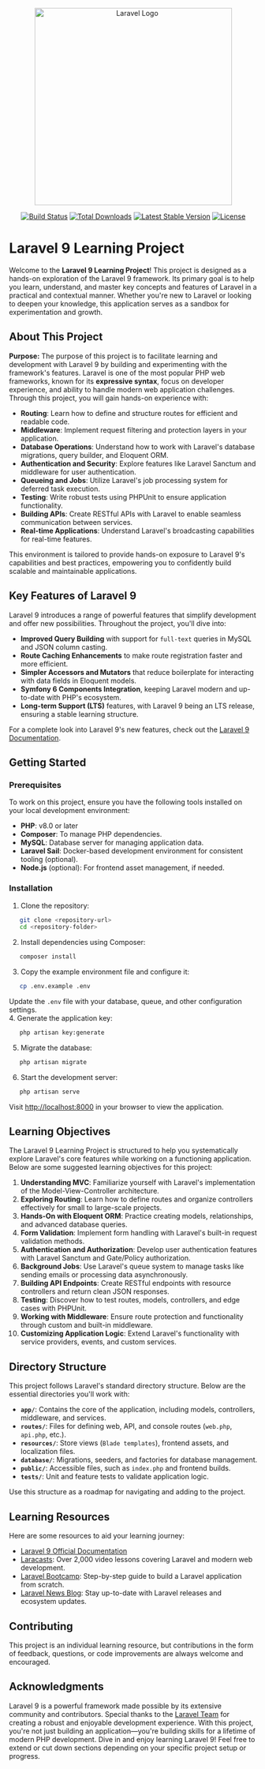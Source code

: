 <p align="center"><a href="https://laravel.com" target="_blank"><img src="https://raw.githubusercontent.com/laravel/art/master/logo-lockup/5%20SVG/2%20CMYK/1%20Full%20Color/laravel-logolockup-cmyk-red.svg" width="400" alt="Laravel Logo"></a></p>

<p align="center">
<a href="https://github.com/laravel/framework/actions"><img src="https://github.com/laravel/framework/workflows/tests/badge.svg" alt="Build Status"></a>
<a href="https://packagist.org/packages/laravel/framework"><img src="https://img.shields.io/packagist/dt/laravel/framework" alt="Total Downloads"></a>
<a href="https://packagist.org/packages/laravel/framework"><img src="https://img.shields.io/packagist/v/laravel/framework" alt="Latest Stable Version"></a>
<a href="https://packagist.org/packages/laravel/framework"><img src="https://img.shields.io/packagist/l/laravel/framework" alt="License"></a>
</p>

# Laravel 9 Learning Project
Welcome to the **Laravel 9 Learning Project**! This project is designed as a hands-on exploration of the Laravel 9 framework. Its primary goal is to help you learn, understand, and master key concepts and features of Laravel in a practical and contextual manner. Whether you're new to Laravel or looking to deepen your knowledge, this application serves as a sandbox for experimentation and growth.
## About This Project
**Purpose:**
The purpose of this project is to facilitate learning and development with Laravel 9 by building and experimenting with the framework's features. Laravel is one of the most popular PHP web frameworks, known for its **expressive syntax**, focus on developer experience, and ability to handle modern web application challenges.
Through this project, you will gain hands-on experience with:
- **Routing**: Learn how to define and structure routes for efficient and readable code.
- **Middleware**: Implement request filtering and protection layers in your application.
- **Database Operations**: Understand how to work with Laravel's database migrations, query builder, and Eloquent ORM.
- **Authentication and Security**: Explore features like Laravel Sanctum and middleware for user authentication.
- **Queueing and Jobs**: Utilize Laravel's job processing system for deferred task execution.
- **Testing**: Write robust tests using PHPUnit to ensure application functionality.
- **Building APIs**: Create RESTful APIs with Laravel to enable seamless communication between services.
- **Real-time Applications**: Understand Laravel's broadcasting capabilities for real-time features.

This environment is tailored to provide hands-on exposure to Laravel 9's capabilities and best practices, empowering you to confidently build scalable and maintainable applications.
## Key Features of Laravel 9
Laravel 9 introduces a range of powerful features that simplify development and offer new possibilities. Throughout the project, you'll dive into:
- **Improved Query Building** with support for `full-text` queries in MySQL and JSON column casting.
- **Route Caching Enhancements** to make route registration faster and more efficient.
- **Simpler Accessors and Mutators** that reduce boilerplate for interacting with data fields in Eloquent models.
- **Symfony 6 Components Integration**, keeping Laravel modern and up-to-date with PHP's ecosystem.
- **Long-term Support (LTS)** features, with Laravel 9 being an LTS release, ensuring a stable learning structure.

For a complete look into Laravel 9's new features, check out the [Laravel 9 Documentation](https://laravel.com/docs/9.x).
## Getting Started
### Prerequisites
To work on this project, ensure you have the following tools installed on your local development environment:
- **PHP**: v8.0 or later
- **Composer**: To manage PHP dependencies.
- **MySQL**: Database server for managing application data.
- **Laravel Sail**: Docker-based development environment for consistent tooling (optional).
- **Node.js** (optional): For frontend asset management, if needed.

### Installation
1. Clone the repository:
``` bash
   git clone <repository-url>
   cd <repository-folder>
```
2. Install dependencies using Composer:
``` bash
   composer install
```
3. Copy the example environment file and configure it:
``` bash
   cp .env.example .env
```
Update the `.env` file with your database, queue, and other configuration settings. <br>
4. Generate the application key:
``` bash
   php artisan key:generate
```
5. Migrate the database:
``` bash
   php artisan migrate
```
6. Start the development server:
``` bash
   php artisan serve
```
Visit [http://localhost:8000](http://localhost:8000) in your browser to view the application.
## Learning Objectives
The Laravel 9 Learning Project is structured to help you systematically explore Laravel's core features while working on a functioning application. Below are some suggested learning objectives for this project:
1. **Understanding MVC**: Familiarize yourself with Laravel's implementation of the Model-View-Controller architecture.
2. **Exploring Routing**: Learn how to define routes and organize controllers effectively for small to large-scale projects.
3. **Hands-On with Eloquent ORM**: Practice creating models, relationships, and advanced database queries.
4. **Form Validation**: Implement form handling with Laravel's built-in request validation methods.
5. **Authentication and Authorization**: Develop user authentication features with Laravel Sanctum and Gate/Policy authorization.
6. **Background Jobs**: Use Laravel's queue system to manage tasks like sending emails or processing data asynchronously.
7. **Building API Endpoints**: Create RESTful endpoints with resource controllers and return clean JSON responses.
8. **Testing**: Discover how to test routes, models, controllers, and edge cases with PHPUnit.
9. **Working with Middleware**: Ensure route protection and functionality through custom and built-in middleware.
10. **Customizing Application Logic**: Extend Laravel's functionality with service providers, events, and custom services.

## Directory Structure
This project follows Laravel's standard directory structure. Below are the essential directories you'll work with:
- **`app/`**: Contains the core of the application, including models, controllers, middleware, and services.
- **`routes/`**: Files for defining web, API, and console routes (`web.php`, `api.php`, etc.).
- **`resources/`**: Store views (`Blade templates`), frontend assets, and localization files.
- **`database/`**: Migrations, seeders, and factories for database management.
- **`public/`**: Accessible files, such as `index.php` and frontend builds.
- **`tests/`**: Unit and feature tests to validate application logic.

Use this structure as a roadmap for navigating and adding to the project.
## Learning Resources
Here are some resources to aid your learning journey:
- [Laravel 9 Official Documentation](https://laravel.com/docs/9.x)
- [Laracasts](https://laracasts.com): Over 2,000 video lessons covering Laravel and modern web development.
- [Laravel Bootcamp](https://bootcamp.laravel.com): Step-by-step guide to build a Laravel application from scratch.
- [Laravel News Blog](https://laravel-news.com): Stay up-to-date with Laravel releases and ecosystem updates.

## Contributing
This project is an individual learning resource, but contributions in the form of feedback, questions, or code improvements are always welcome and encouraged.
## Acknowledgments
Laravel 9 is a powerful framework made possible by its extensive community and contributors. Special thanks to the [Laravel Team](https://laravel.com) for creating a robust and enjoyable development experience.
With this project, you're not just building an application—you're building skills for a lifetime of modern PHP development. Dive in and enjoy learning Laravel 9!
Feel free to extend or cut down sections depending on your specific project setup or progress.
